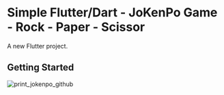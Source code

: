 # Simple Flutter/Dart - JoKenPo Game - Rock - Paper - Scissor

A new Flutter project.

## Getting Started

![print_jokenpo_github](https://user-images.githubusercontent.com/54247489/216444606-21a78a29-54f3-4eb1-9e3d-89343ff9ec1d.PNG)
